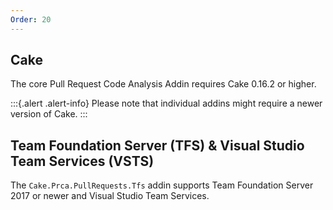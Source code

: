 ```yaml
---
Order: 20
---
```

## Cake

The core Pull Request Code Analysis Addin requires Cake 0.16.2 or higher.

:::{.alert .alert-info}
Please note that individual addins might require a newer version of Cake.
:::

## Team Foundation Server (TFS) & Visual Studio Team Services (VSTS)

The `Cake.Prca.PullRequests.Tfs` addin supports Team Foundation Server 2017 or newer and Visual Studio Team Services.
